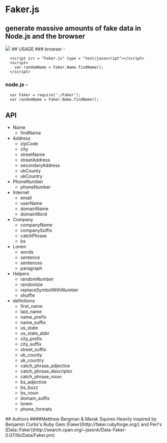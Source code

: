 # Faker.js
## generate massive amounts of fake data in Node.js and the browser
<img src = "http://imgur.com/KiinQ.png" border = "0">
## USAGE
### browser - 
  
      <script src = "Faker.js" type = "text/javascript"></script>
      <script>
        var randomName = Faker.Name.findName();
      </script>
### node.js - 
      var Faker = require('./Faker');
      var randomName = Faker.Name.findName();
## API
<ul><li>Name<ul><li>findName</li></ul></li><li>Address<ul><li>zipCode</li><li>city</li><li>streetName</li><li>streetAddress</li><li>secondaryAddress</li><li>ukCounty</li><li>ukCountry</li></ul></li><li>PhoneNumber<ul><li>phoneNumber</li></ul></li><li>Internet<ul><li>email</li><li>userName</li><li>domainName</li><li>domainWord</li></ul></li><li>Company<ul><li>companyName</li><li>companySuffix</li><li>catchPhrase</li><li>bs</li></ul></li><li>Lorem<ul><li>words</li><li>sentence</li><li>sentences</li><li>paragraph</li></ul></li><li>Helpers<ul><li>randomNumber</li><li>randomize</li><li>replaceSymbolWithNumber</li><li>shuffle</li></ul></li><li>definitions<ul><li>first_name</li><li>last_name</li><li>name_prefix</li><li>name_suffix</li><li>us_state</li><li>us_state_abbr</li><li>city_prefix</li><li>city_suffix</li><li>street_suffix</li><li>uk_county</li><li>uk_country</li><li>catch_phrase_adjective</li><li>catch_phrase_descriptor</li><li>catch_phrase_noun</li><li>bs_adjective</li><li>bs_buzz</li><li>bs_noun</li><li>domain_suffix</li><li>lorem</li><li>phone_formats</li></ul></li></ul>
## Authors
####Matthew Bergman & Marak Squires 
Heavily inspired by Benjamin Curtis's Ruby Gem [Faker](http://faker.rubyforge.org/) and Perl's [Data::Faker](http://search.cpan.org/~jasonk/Data-Faker-0.07/lib/Data/Faker.pm)